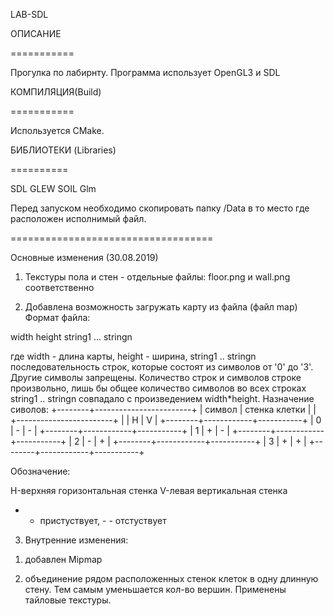 LAB-SDL

ОПИСАНИЕ

===========

Прогулка по лабирнту. Программа использует OpenGL3 и SDL 

КОМПИЛЯЦИЯ(Build)

===========

Используется CMake. 


БИБЛИОТЕКИ (Libraries)

==========

SDL
GLEW
SOIL
Glm

Перед запуском необходимо скопировать папку /Data в то место где расположен исполнимый файл. 

===================================

Основные изменения (30.08.2019)

1. Текстуры пола и стен - отдельные файлы: floor.png и wall.png соответственно

2. Добавлена возможность загружать карту из файла (файл map)
Формат файла:

width
height
string1
...
stringn

где width - длина карты, height - ширина, string1 .. stringn последовательность строк, которые состоят из символов от '0' до '3'. Другие символы запрещены. Количество строк и символов строке произвольно, лишь бы общее количество символов во всех строках string1 .. stringn совпадало с произведением width*height.
Назначение сиволов:
+--------+------------------------+
| символ |      стенка клетки     |
|        +------------------------+ 
|        |     H      |     V     |
+--------+------------+-----------+
|   0    |     -      |     -     |
+--------+------------+-----------+
|   1    |     +      |     -     |
+--------+------------+-----------+
|   2    |     -      |     +     |
+--------+------------+-----------+
|   3    |     +      |     +     |
+--------+------------+-----------+

Обозначение:

H-верхняя горизонтальная стенка
V-левая вертикальная стенка

+ - пристуствует, - - отстуствует
 
3. Внутренние изменения: 

1) добавлен Mipmap

2) объединение рядом расположенных стенок клеток в одну длинную стену. Тем самым уменьшается кол-во вершин. Применены тайловые текстуры.

